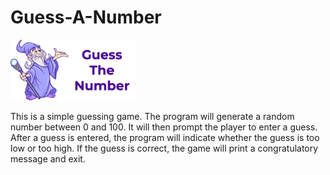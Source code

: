 # Guess-A-Number
<img alt='Image' src="https://raw.githubusercontent.com/thiagodnf/guess-the-number/master/images/logo.png?token=AAG9XwrL-t72tifQ-eA47lewNBqqV9Nwks5cDnuJwA%3D%3D" width="200px"/>   

This is a simple guessing game. The program will generate a random number between 0 and 100. 
It will then prompt the player to enter a guess. After a guess is entered, the program will indicate whether the guess is too low or too high. 
If the guess is correct, the game will print a congratulatory message and exit.
